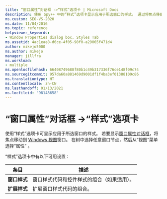 ```yaml
---
title: “窗口属性”对话框 ->“样式”选项卡 | Microsoft Docs
description: 使用 Spy++ 中的“样式”选项卡显示应用于所选窗口的样式。 通过将焦点移到“窗口视图”窗口来显示“窗口属性”对话框。
ms.custom: SEO-VS-2020
ms.date: 11/04/2016
ms.topic: reference
helpviewer_keywords:
- Window Properties dialog box, Styles Tab
ms.assetid: 4ac1eae8-d6ce-4f05-98f0-a29065f471d4
author: mikejo5000
ms.author: mikejo
manager: jillfra
ms.workload:
- multiple
ms.openlocfilehash: 66408749688f80b1c49b317336f76ce148f09c74
ms.sourcegitcommit: 957da60a881469d9001df1f4ba3ef01388109c86
ms.translationtype: HT
ms.contentlocale: zh-CN
ms.lasthandoff: 01/13/2021
ms.locfileid: "98148658"
---
```

# <a name="styles-tab-window-properties-dialog-box"></a>“窗口属性”对话框 ->“样式”选项卡
使用“样式”选项卡可显示应用于所选窗口的样式。 若要显示[窗口属性对话框](../debugger/window-properties-dialog-box.md)，将焦点移动到 [Windows 视图](../debugger/windows-view.md)窗口。 在树中选择任意窗口节点，然后从“视图”菜单选择“属性” 。

 “样式”选项卡中有以下可用设置：

|条目|描述|
|-----------|-----------------|
|**窗口样式**|窗口样式代码和控件样式的组合（如果适用）。|
|**扩展样式**|扩展窗口样式代码的组合。|